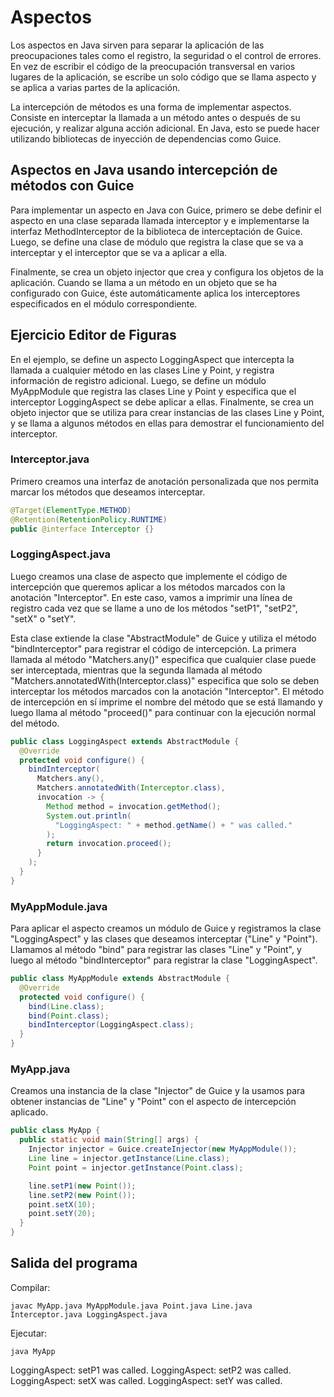 # Aspectos

Los aspectos en Java sirven para separar la aplicación de las preocupaciones tales como el registro, la seguridad o el control de errores. En vez de escribir el código de la preocupación transversal en varios lugares de la aplicación, se escribe un solo código que se llama aspecto y se aplica a varias partes de la aplicación.

La intercepción de métodos es una forma de implementar aspectos. Consiste en interceptar la llamada a un método antes o después de su ejecución, y realizar alguna acción adicional. En Java, esto se puede hacer utilizando bibliotecas de inyección de dependencias como Guice.

## Aspectos en Java usando intercepción de métodos con Guice

Para implementar un aspecto en Java con Guice, primero se debe definir el aspecto en una clase separada llamada interceptor y e implementarse la interfaz MethodInterceptor de la biblioteca de interceptación de Guice. Luego, se define una clase de módulo que registra la clase que se va a interceptar y el interceptor que se va a aplicar a ella.

Finalmente, se crea un objeto injector que crea y configura los objetos de la aplicación. Cuando se llama a un método en un objeto que se ha configurado con Guice, éste automáticamente aplica los interceptores especificados en el módulo correspondiente.

## Ejercicio Editor de Figuras

En el ejemplo, se define un aspecto LoggingAspect que intercepta la llamada a cualquier método en las clases Line y Point, y registra información de registro adicional. Luego, se define un módulo MyAppModule que registra las clases Line y Point y especifica que el interceptor LoggingAspect se debe aplicar a ellas. Finalmente, se crea un objeto injector que se utiliza para crear instancias de las clases Line y Point, y se llama a algunos métodos en ellas para demostrar el funcionamiento del interceptor.

### Interceptor.java

Primero creamos una interfaz de anotación personalizada que nos permita marcar los métodos que deseamos interceptar.

```java
@Target(ElementType.METHOD)
@Retention(RetentionPolicy.RUNTIME)
public @interface Interceptor {}
```

### LoggingAspect.java

Luego creamos una clase de aspecto que implemente el código de intercepción que queremos aplicar a los métodos marcados con la anotación "Interceptor". En este caso, vamos a imprimir una línea de registro cada vez que se llame a uno de los métodos "setP1", "setP2", "setX" o "setY".

Esta clase extiende la clase "AbstractModule" de Guice y utiliza el método "bindInterceptor" para registrar el código de intercepción. La primera llamada al método "Matchers.any()" especifica que cualquier clase puede ser interceptada, mientras que la segunda llamada al método "Matchers.annotatedWith(Interceptor.class)" especifica que solo se deben interceptar los métodos marcados con la anotación "Interceptor". El método de intercepción en sí imprime el nombre del método que se está llamando y luego llama al método "proceed()" para continuar con la ejecución normal del método.

```java
public class LoggingAspect extends AbstractModule {
  @Override
  protected void configure() {
    bindInterceptor(
      Matchers.any(),
      Matchers.annotatedWith(Interceptor.class),
      invocation -> {
        Method method = invocation.getMethod();
        System.out.println(
          "LoggingAspect: " + method.getName() + " was called."
        );
        return invocation.proceed();
      }
    );
  }
}
```

### MyAppModule.java

Para aplicar el aspecto creamos un módulo de Guice y registramos la clase "LoggingAspect" y las clases que deseamos interceptar ("Line" y "Point"). Llamamos al método "bind" para registrar las clases "Line" y "Point", y luego al método "bindInterceptor" para registrar la clase "LoggingAspect".

```java
public class MyAppModule extends AbstractModule {
  @Override
  protected void configure() {
    bind(Line.class);
    bind(Point.class);
    bindInterceptor(LoggingAspect.class);
  }
}
```

### MyApp.java

Creamos una instancia de la clase "Injector" de Guice y la usamos para obtener instancias de "Line" y "Point" con el aspecto de intercepción aplicado.

```java
public class MyApp {
  public static void main(String[] args) {
    Injector injector = Guice.createInjector(new MyAppModule());
    Line line = injector.getInstance(Line.class);
    Point point = injector.getInstance(Point.class);

    line.setP1(new Point());
    line.setP2(new Point());
    point.setX(10);
    point.setY(20);
  }
}
```

## Salida del programa

Compilar:
```console
javac MyApp.java MyAppModule.java Point.java Line.java Interceptor.java LoggingAspect.java
```

Ejecutar:
```console
java MyApp
```

LoggingAspect: setP1 was called.
LoggingAspect: setP2 was called.
LoggingAspect: setX was called.
LoggingAspect: setY was called.
